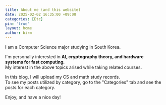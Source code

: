```yaml
---
title: About me (and this website)
date: 2025-02-02 16:35:00 +09:00
categories: [Etc]
pin: 'true'
layout: home   
author: birm
---
```

I am a Computer Science major studying in South Korea.

I'm personally interested in **AI, cryptography theory, and hardware systems for fast computing**.                         
My interest in the above topics arised while taking related courses.           
 
In this blog, I will upload my CS and math study records.            
To see my posts utilized by category, go to the "Categories" tab and see the posts for each category.            

Enjoy, and have a nice day!
